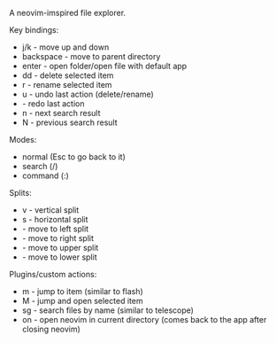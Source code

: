 A neovim-imspired file explorer.

Key bindings:

- j/k - move up and down
- backspace - move to parent directory
- enter - open folder/open file with default app
- dd - delete selected item
- r - rename selected item
- u - undo last action (delete/rename)
- <C-r> - redo last action
- n - next search result
- N - previous search result

Modes:

- normal (Esc to go back to it)
- search (/)
- command (:)

Splits:

- <C-w>v - vertical split
- <C-w>s - horizontal split
- <C-h> - move to left split
- <C-l> - move to right split
- <C-k> - move to upper split
- <C-j> - move to lower split

Plugins/custom actions:

- m - jump to item (similar to flash)
- M - jump and open selected item
- <space>sg - search files by name (similar to telescope)
- <space>on - open neovim in current directory (comes back to the app after closing neovim)
